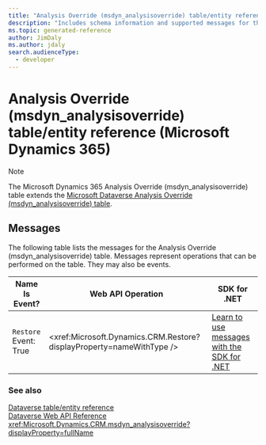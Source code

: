 ```yaml
---
title: "Analysis Override (msdyn_analysisoverride) table/entity reference (Microsoft Dynamics 365)"
description: "Includes schema information and supported messages for the Analysis Override (msdyn_analysisoverride) table/entity with Microsoft Dynamics 365."
ms.topic: generated-reference
author: JimDaly
ms.author: jdaly
search.audienceType: 
  - developer
---
```


# Analysis Override (msdyn_analysisoverride) table/entity reference (Microsoft Dynamics 365)



> [!NOTE]
> The Microsoft Dynamics 365 Analysis Override (msdyn_analysisoverride) table extends the [Microsoft Dataverse Analysis Override (msdyn_analysisoverride) table](/power-apps/developer/data-platform/reference/entities/msdyn_analysisoverride).


## Messages

The following table lists the messages for the Analysis Override (msdyn_analysisoverride) table.
Messages represent operations that can be performed on the table. They may also be events.

| Name <br />Is Event? |Web API Operation |SDK for .NET |
| ---- | ----- |----- |
| `Restore`<br />Event: True |<xref:Microsoft.Dynamics.CRM.Restore?displayProperty=nameWithType /> |[Learn to use messages with the SDK for .NET](/power-apps/developer/data-platform/org-service/use-messages)|





### See also

[Dataverse table/entity reference](/power-apps/developer/data-platform/reference/about-entity-reference)  
[Dataverse Web API Reference](/power-apps/developer/data-platform/webapi/reference/about)   
<xref:Microsoft.Dynamics.CRM.msdyn_analysisoverride?displayProperty=fullName>
